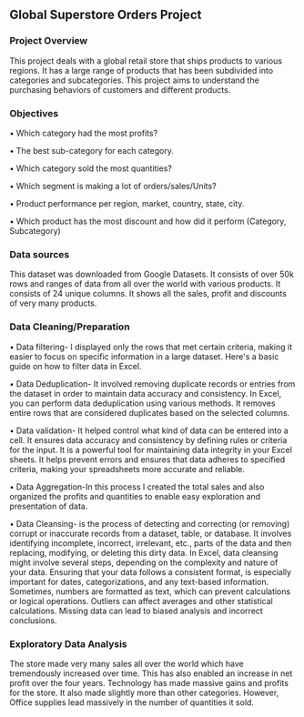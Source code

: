 ## Global Superstore Orders Project
### Project Overview
This project deals with a global retail store that ships products to various regions. It has a large range of products that has been subdivided into categories and subcategories. This project aims to understand the purchasing behaviors of customers and different products.

### Objectives
•	Which category had the most profits?

•	The best sub-category for each category.

•	Which category sold the most quantities?

•	Which segment is making a lot of orders/sales/Units?

•	Product performance per region, market, country, state, city.

•	Which product has the most discount and how did it perform (Category, Subcategory)

### Data sources
This dataset was downloaded from Google Datasets. It consists of over 50k rows and ranges of data from all over the world with various products. It consists of 24 unique columns. It shows all the sales, profit and discounts of very many products.

### Data Cleaning/Preparation
•	Data filtering- I displayed only the rows that met certain criteria, making it easier to focus on specific information in a large dataset. Here's a basic guide on how to filter data in Excel.

•	Data Deduplication- It involved removing duplicate records or entries from the dataset in order to maintain data accuracy and consistency. In Excel, you can perform data deduplication using various methods. It removes entire rows that are considered duplicates based on the selected columns. 

•	Data validation- It helped control what kind of data can be entered into a cell. It ensures data accuracy and consistency by defining rules or criteria for the input. It is a powerful tool for maintaining data integrity in your Excel sheets. It helps prevent errors and ensures that data adheres to specified criteria, making your spreadsheets more accurate and reliable.

•	Data Aggregation-In this process I created the total sales and also organized the profits and quantities to enable easy exploration and presentation of data.

•	Data Cleansing- is the process of detecting and correcting (or removing) corrupt or inaccurate records from a dataset, table, or database. It involves identifying incomplete, incorrect, irrelevant, etc., parts of the data and then replacing, modifying, or deleting this dirty data. In Excel, data cleansing might involve several steps, depending on the complexity and nature of your data. Ensuring that your data follows a consistent format, is especially important for dates, categorizations, and any text-based information. Sometimes, numbers are formatted as text, which can prevent calculations or logical operations. Outliers can affect averages and other statistical calculations. Missing data can lead to biased analysis and incorrect conclusions.

### Exploratory Data Analysis
The store made very many sales all over the world which have tremendously increased over time. This has also enabled an increase in net profit over the four years.
Technology has made massive gains and profits for the store. It also made slightly more than other categories. However, Office supplies lead massively in the number of quantities it sold.


